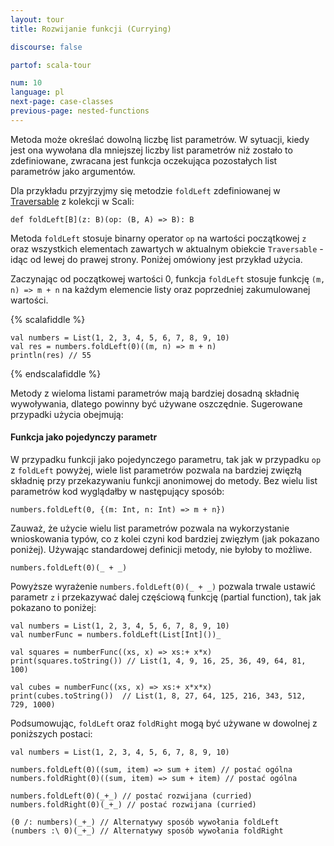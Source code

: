```yaml
---
layout: tour
title: Rozwijanie funkcji (Currying)

discourse: false

partof: scala-tour

num: 10
language: pl
next-page: case-classes
previous-page: nested-functions
---
```


Metoda może określać dowolną liczbę list parametrów.
W sytuacji, kiedy jest ona wywołana dla mniejszej liczby list parametrów niż zostało to zdefiniowane, zwracana jest funkcja oczekująca pozostałych list parametrów jako argumentów.

Dla przykładu przyjrzyjmy się metodzie `foldLeft` zdefiniowanej w [Traversable](/overviews/collections/trait-traversable.html) z kolekcji w Scali:

```
def foldLeft[B](z: B)(op: (B, A) => B): B
```

Metoda `foldLeft` stosuje binarny operator `op` na wartości początkowej `z` oraz wszystkich elementach zawartych w aktualnym obiekcie `Traversable` - idąc od lewej do prawej strony.
Poniżej omówiony jest przykład użycia. 

Zaczynając od początkowej wartości 0, funkcja `foldLeft` stosuje funkcję `(m, n) => m + n` na każdym elemencie listy oraz poprzedniej zakumulowanej wartości.

{% scalafiddle %}
```tut
val numbers = List(1, 2, 3, 4, 5, 6, 7, 8, 9, 10)
val res = numbers.foldLeft(0)((m, n) => m + n)
println(res) // 55
```
{% endscalafiddle %}

Metody z wieloma listami parametrów mają bardziej dosadną składnię wywoływania, dlatego powinny być używane oszczędnie.
Sugerowane przypadki użycia obejmują:

#### Funkcja jako pojedynczy parametr

W przypadku funkcji jako pojedynczego parametru, tak jak w przypadku `op` z `foldLeft` powyżej, wiele list parametrów pozwala na bardziej zwięzłą składnię przy przekazywaniu funkcji anonimowej do metody.
Bez wielu list parametrów kod wyglądałby w następujący sposób:

```
numbers.foldLeft(0, {(m: Int, n: Int) => m + n})
```

Zauważ, że użycie wielu list parametrów pozwala na wykorzystanie wnioskowania typów, co z kolei czyni kod bardziej zwięzłym (jak pokazano poniżej).
Używając standardowej definicji metody, nie byłoby to możliwe.

```
numbers.foldLeft(0)(_ + _)
```

Powyższe wyrażenie `numbers.foldLeft(0)(_ + _)` pozwala trwale ustawić parametr `z` i przekazywać dalej częściową funkcję (partial function), tak jak pokazano to poniżej:

```tut
val numbers = List(1, 2, 3, 4, 5, 6, 7, 8, 9, 10)
val numberFunc = numbers.foldLeft(List[Int]())_

val squares = numberFunc((xs, x) => xs:+ x*x)
print(squares.toString()) // List(1, 4, 9, 16, 25, 36, 49, 64, 81, 100)

val cubes = numberFunc((xs, x) => xs:+ x*x*x)
print(cubes.toString())  // List(1, 8, 27, 64, 125, 216, 343, 512, 729, 1000)
```

Podsumowując, `foldLeft` oraz `foldRight` mogą być używane w dowolnej z poniższych postaci:

```tut
val numbers = List(1, 2, 3, 4, 5, 6, 7, 8, 9, 10)

numbers.foldLeft(0)((sum, item) => sum + item) // postać ogólna
numbers.foldRight(0)((sum, item) => sum + item) // postać ogólna

numbers.foldLeft(0)(_+_) // postać rozwijana (curried)
numbers.foldRight(0)(_+_) // postać rozwijana (curried)

(0 /: numbers)(_+_) // Alternatywy sposób wywołania foldLeft
(numbers :\ 0)(_+_) // Alternatywy sposób wywołania foldRight
```
